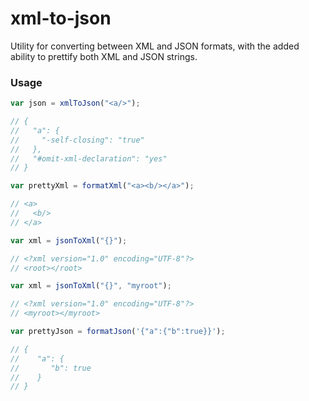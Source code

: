 xml-to-json
===========

Utility for converting between XML and JSON formats, with the added ability to prettify both XML and JSON strings.

### Usage

```javascript
var json = xmlToJson("<a/>");

// {
//   "a": {
//     "-self-closing": "true"
//   },
//   "#omit-xml-declaration": "yes"
// }

var prettyXml = formatXml("<a><b/></a>");

// <a>
//   <b/>
// </a>

var xml = jsonToXml("{}");

// <?xml version="1.0" encoding="UTF-8"?>
// <root></root>

var xml = jsonToXml("{}", "myroot");

// <?xml version="1.0" encoding="UTF-8"?>
// <myroot></myroot>

var prettyJson = formatJson('{"a":{"b":true}}');

// {
//    "a": {
//       "b": true
//    }
// }
```
